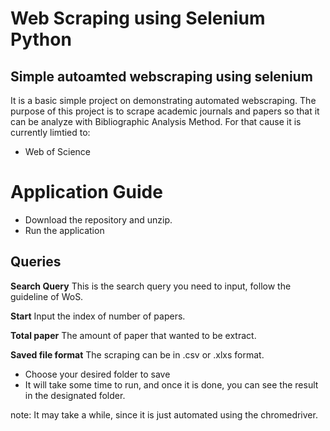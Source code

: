 # Web Scraping using Selenium Python
## Simple autoamted webscraping using selenium
It is a basic simple project on demonstrating automated webscraping. The purpose of this project is to scrape academic journals and papers so that it can be analyze with Bibliographic Analysis Method. For that cause it is currently limtied to:
- Web of Science

# Application Guide
- Download the repository and unzip. 
- Run the application

## Queries
  **Search Query**
  This is the search query you need to input, follow the guideline of WoS.

  **Start**
  Input the index of number of papers. 

  **Total paper**
  The amount of paper that wanted to be extract.

  **Saved file format**
  The scraping can be in .csv or .xlxs format.

- Choose your desired folder to save
- It will take some time to run, and once it is done, you can see the result in the designated folder.

note:
It may take a while, since it is just automated using the chromedriver.
